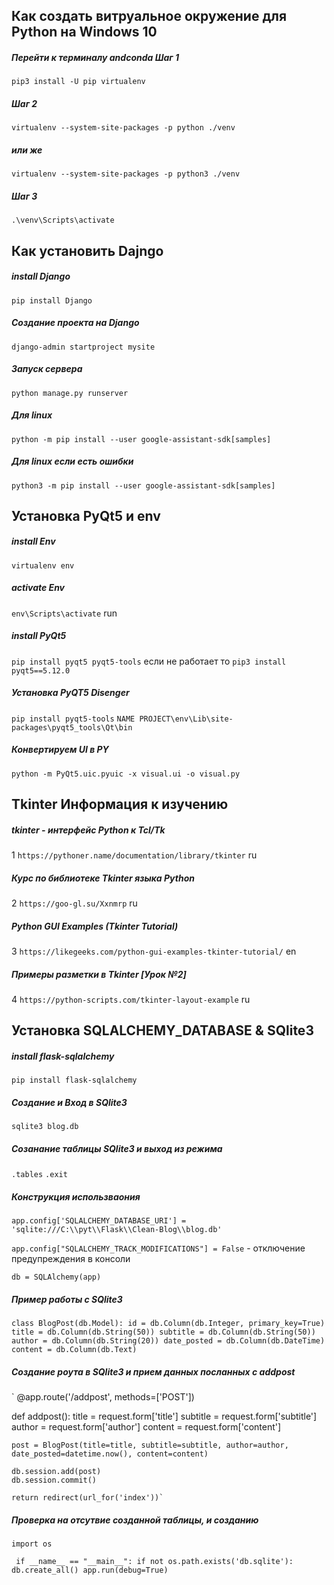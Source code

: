 
## Как создать витруальное окружение для Python на Windows 10
##### Перейти к терминалу andconda Шаг 1

` pip3 install -U pip virtualenv `
##### Шаг 2

` virtualenv --system-site-packages -p python ./venv `
##### или же

` virtualenv --system-site-packages -p python3 ./venv `
##### Шаг 3

` .\venv\Scripts\activate `

## Как установить Dajngo 
##### install Django
`pip install Django`
##### Создание проекта на Django 
`django-admin startproject mysite`
##### Запуск сервера 
`python manage.py runserver`
##### Для linux 
`python -m pip install --user google-assistant-sdk[samples]`
##### Для linux если есть ошибки
`python3 -m pip install --user google-assistant-sdk[samples]`

## Установка PyQt5 и env 
##### install Env 
`virtualenv env`
##### activate Env 
`env\Scripts\activate` run
##### install PyQt5
`pip install pyqt5 pyqt5-tools` если не работает то `pip3 install pyqt5==5.12.0`
##### Установка PyQT5 Disenger  
`pip install pyqt5-tools`
`NAME PROJECT\env\Lib\site-packages\pyqt5_tools\Qt\bin`
##### Конвертируем UI в PY
`python -m PyQt5.uic.pyuic -x visual.ui -o visual.py`


## Tkinter Информация к изучению
##### tkinter - интерфейс Python к Tcl/Tk 
1 `https://pythoner.name/documentation/library/tkinter` ru
##### Курс по библиотеке Tkinter языка Python
2 `https://goo-gl.su/Xxnmrp` ru
##### Python GUI Examples (Tkinter Tutorial)
3 `https://likegeeks.com/python-gui-examples-tkinter-tutorial/` en
##### Примеры разметки в Tkinter [Урок №2]
4 `https://python-scripts.com/tkinter-layout-example` ru

## Установка SQLALCHEMY_DATABASE & SQlite3 
##### install flask-sqlalchemy
`pip install flask-sqlalchemy`
##### Создание и Вход в SQlite3 
`sqlite3 blog.db`
##### Созанание таблицы SQlite3 и выход из режима 
`.tables`
`.exit`
##### Конструкция использваония
`app.config['SQLALCHEMY_DATABASE_URI'] = 'sqlite:///C:\\pyt\\Flask\\Clean-Blog\\blog.db'`

`app.config["SQLALCHEMY_TRACK_MODIFICATIONS"] = False` - отключение предупреждения в консоли

`db = SQLAlchemy(app)` 
##### Пример работы с SQlite3 
`
class BlogPost(db.Model):
    id = db.Column(db.Integer, primary_key=True)
    title = db.Column(db.String(50))
    subtitle = db.Column(db.String(50))
    author = db.Column(db.String(20))
    date_posted = db.Column(db.DateTime)
    content = db.Column(db.Text)
    `
    
##### Создание роута в SQlite3 и прием данных посланных с addpost 
`
@app.route('/addpost', methods=['POST'])

def addpost():
    title = request.form['title']
    subtitle = request.form['subtitle']
    author = request.form['author']
    content = request.form['content']

    post = BlogPost(title=title, subtitle=subtitle, author=author, date_posted=datetime.now(), content=content)

    db.session.add(post)
    db.session.commit()

    return redirect(url_for('index'))`
    
##### Проверка на отсутвие созданной таблицы, и созданию 
`import os `

` 
if __name__ == "__main__":
    if not os.path.exists('db.sqlite'):
        db.create_all()
    app.run(debug=True)
`
